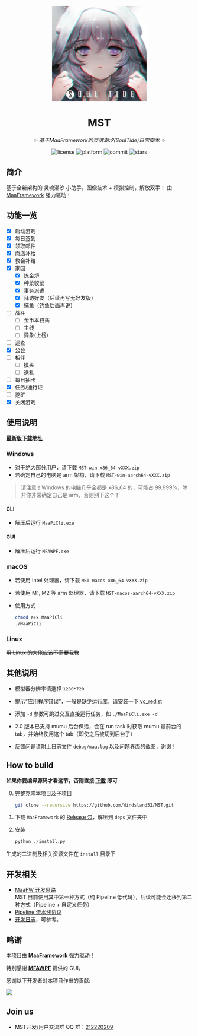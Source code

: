 <!-- markdownlint-disable MD033 MD041 -->

<p align="center">
  <img alt="LOGO" src="https://raw.githubusercontent.com/Windsland52/MST/refs/heads/dev/assets/resource/base/image/Logo/logo.jpg" width="256" height="256" />
</p>

<div align="center">

# MST

<!-- prettier-ignore-start -->
<!-- markdownlint-disable-next-line MD036 -->
_✨ 基于MaaFramework的灵魂潮汐(SoulTide)日常脚本 ✨_
<!-- prettier-ignore-end -->

</div>

<p align="center">
  <img alt="license" src="https://img.shields.io/github/license/Windsland52/MST">
  <img alt="platform" src="https://img.shields.io/badge/platform-Windows%20%7C%20Linux%20%7C%20macOS%20%7C%20Android-blueviolet">
  <img alt="commit" src="https://img.shields.io/github/commit-activity/m/Windsland52/MST?color=%23ff69b4">
  <img alt="stars" src="https://img.shields.io/github/stars/Windsland52/MST?style=social">
</p>

## 简介

基于全新架构的 灵魂潮汐 小助手。图像技术 + 模拟控制，解放双手！
由 [MaaFramework](https://github.com/MaaXYZ/MaaFramework) 强力驱动！

## 功能一览

- [x] 启动游戏
- [x] 每日签到
- [x] 领取邮件
- [x] 商店补给
- [x] 教会补给
- [x] 家园
  - [x] 炼金炉
  - [x] 种菜收菜
  - [x] 事务派遣
  - [x] 拜访好友（后续再写无好友版）
  - [x] 捕鱼（钓鱼后面再说）
- [ ] 战斗
  - [ ] 金币本扫荡
  - [ ] 主线
  - [ ] 异象(上榜)
- [ ] 巡查
- [x] 公会
- [ ] 相伴
  - [ ] 摸头
  - [ ] 送礼
- [ ] 每日抽卡
- [x] 任务/通行证
- [ ] 挖矿
- [x] 关闭游戏

## 使用说明

**[最新版下载地址](https://github.com/Windsland52/MST/releases/latest)**

### Windows

- 对于绝大部分用户，请下载 `MST-win-x86_64-vXXX.zip`
- 若确定自己的电脑是 arm 架构，请下载 `MST-win-aarch64-vXXX.zip`

> 请注意！Windows 的电脑几乎全都是 x86_64 的，可能占 99.999%，除非你非常确定自己是 arm，否则别下这个！

#### CLI

- 解压后运行 `MaaPiCli.exe` 

#### GUI

- 解压后运行 `MFAWPF.exe` 

### macOS

- 若使用 Intel 处理器，请下载 `MST-macos-x86_64-vXXX.zip`
- 若使用 M1, M2 等 arm 处理器，请下载 `MST-macos-aarch64-vXXX.zip`
- 使用方式：

  ```bash
  chmod a+x MaaPiCli
  ./MaaPiCli
  ```

### Linux

~~用 Linux 的大佬应该不需要我教~~

## 其他说明

- 模拟器分辨率请选择 `1280*720`

- 提示“应用程序错误”，一般是缺少运行库，请安装一下 [vc_redist](https://aka.ms/vs/17/release/vc_redist.x64.exe)
- 添加 `-d` 参数可跳过交互直接运行任务，如 `./MaaPiCli.exe -d`
- 2.0 版本已支持 mumu 后台保活，会在 run task 时获取 mumu 最前台的 tab，并始终使用这个 tab（即使之后被切到后台了）
- 反馈问题请附上日志文件 `debug/maa.log` 以及问题界面的截图，谢谢！

## How to build

**如果你要编译源码才看这节，否则直接 [下载](https://github.com/Windsland52/MST/releases) 即可**

0. 完整克隆本项目及子项目

    ```bash
    git clone --recursive https://github.com/Windsland52/MST.git
    ```

1. 下载 `MaaFramework` 的 [Release 包](https://github.com/MaaXYZ/MaaFramework/releases)，解压到 `deps` 文件夹中
2. 安装

    ```python
    python ./install.py
    ```

生成的二进制及相关资源文件在 `install` 目录下

## 开发相关

- [MaaFW 开发思路](https://github.com/MaaXYZ/MaaFramework/blob/main/docs/zh_cn/1.1-%E5%BF%AB%E9%80%9F%E5%BC%80%E5%A7%8B.md#%E5%BC%80%E5%8F%91%E6%80%9D%E8%B7%AF)  
  MST 目前使用其中第一种方式（纯 Pipeline 低代码），后续可能会迁移到第二种方式（Pipeline + 自定义任务）
- [Pipeline 流水线协议](https://github.com/MaaXYZ/MaaFramework/blob/main/docs/zh_cn/3.1-%E4%BB%BB%E5%8A%A1%E6%B5%81%E6%B0%B4%E7%BA%BF%E5%8D%8F%E8%AE%AE.md)
- [开发日志](https://windsland52.github.io/)，可参考。

## 鸣谢

本项目由 **[MaaFramework](https://github.com/MaaXYZ/MaaFramework)** 强力驱动！

特别感谢 **[MFAWPF](https://github.com/SweetSmellFox/MFAWPF)** 提供的 GUI。

感谢以下开发者对本项目作出的贡献:

<a href="https://github.com/Windsland52/MST/graphs/contributors">
  <img src="https://contrib.rocks/image?repo=Windsland52/MST&max=1000" />
</a>

## Join us

- MST开发/用户交流群 QQ 群：[212220209](http://qm.qq.com/cgi-bin/qm/qr?_wv=1027&k=zybZ5ST3IHx8_l8pajwFd9OxpNQzXjdy&authKey=C5qMnDOvB4mVKNNC%2By45eKc%2BLnETkm4XFQmmdrmWzu9qemKW4lurHbf4h4h8%2F0bA&noverify=0&group_code=212220209)